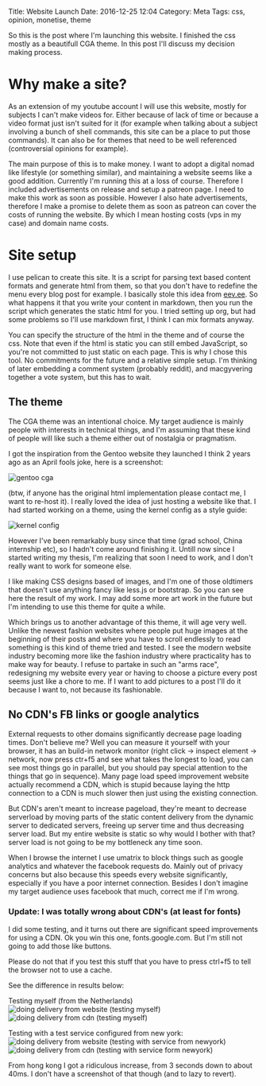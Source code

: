 Title: Website Launch
Date: 2016-12-25 12:04
Category: Meta
Tags: css, opinion, monetise, theme

So this is the post where I'm launching this website.
I finished the css mostly as a beautifull CGA theme.
In this post I'll discuss my decision making process.

# Why make a site?
As an extension of my youtube account I will use this website,
mostly for subjects I can't make videos for.
Either because of lack of time or because a video format just isn't suited for
it (for example when talking about a subject involving a bunch of shell
commands, this site can be a place to put those commands).
It can also be for themes that need to be well referenced
(controversial opinions for example).

The main purpose of this is to make money.
I want to adopt a digital nomad like lifestyle (or something similar),
and maintaining a website seems like a good addition.
Currently I'm running this at a loss of course.
Therefore I included advertisements on release and setup a patreon page.
I need to make this work as soon as possible.
However I also hate advertisements,
therefore I make a promise to delete them as soon as patreon can cover the
costs of running the website.
By which I mean hosting costs (vps in my case) and domain name costs.

# Site setup
I use pelican to create this site.
It is a script for parsing text based content formats and generate html from
them, so that you don't have to redefine the menu every blog post for example.
I basically stole this idea from [eev.ee](eev.ee).
So what happens it that you write your content in markdown,
then you run the script which generates the static html for you.
I tried setting up org, but had some problems so I'll use markdown first,
I think I can mix formats anyway.

You can specify the structure of the html in the theme and of course the css.
Note that even if the html is static you can still embed JavaScript,
so you're not committed to just static on each page.
This is why I chose this tool.
No commitments for the future and a relative simple setup.
I'm thinking of later embedding a comment system (probably reddit), and
macgyvering together a vote system, but this has to wait.

## The theme
The CGA theme was an intentional choice.
My target audience is mainly people with interests in technical things,
and I'm assuming that these kind of people will like such a theme either out
of nostalgia or pragmatism.

I got the inspiration from the Gentoo website they launched I think 2 years
ago as an April fools joke, here is a screenshot:

![gentoo cga](/images/2016/gentoo-cga.png)

<!-- screenshot -->
(btw, if anyone has the original html implementation
please contact me, I want to re-host it).
I really loved the idea of just hosting a website like that.
I had started working on a theme, using the kernel config as a style guide:

![kernel config](/images/2016/linux-config.png)
<!-- screenshot -->

However I've been remarkably busy since that time
(grad school, China internship etc),
so I hadn't come around finishing it.
Untill now since I started writing my thesis,
I'm realizing that soon I need to work,
and I don't really want to work for someone else.

I like making CSS designs based of images, and I'm one of those oldtimers that
doesn't use anything fancy like less.js or bootstrap.
So you can see here the result of my work.
I may add some more art work in the future but I'm intending to use this theme
for quite a while.

Which brings us to another advantage of this theme, it will age very well.
Unlike the newest fashion websites where people put huge images at the beginning
of their posts and where you have to scroll endlessly to read something is this
kind of theme tried and tested.
I see the modern website industry becoming more like the fashion industry
where practicality has to make way for beauty.
I refuse to partake in such an "arms race",
redesigning my website every year or having to choose a picture every post
seems just like a chore to me.
If I want to add pictures to a post I'll do it because I want to,
not because its fashionable.

## No CDN's FB links or google analytics
External requests to other domains significantly decrease page loading times.
Don't believe me? Well you can measure it yourself with your browser, it has 
an build-in network monitor (right click -> inspect element -> network, now press
ctr+f5 and see what takes the longest to load, you can see most things go in parallel,
but you should pay special attention to the things that go in sequence).
Many page load speed improvement website actually recommend a CDN,
which is stupid because laying the http connection to a CDN is much slower
then just using the existing connection.

But CDN's aren't meant to increase pageload,
they're meant to decrease serverload by moving parts of the
static content delivery from the dynamic server to dedicated servers,
freeing up server time and thus decreasing server load.
But my entire website is static so why would I bother with that?
server load is not going to be my bottleneck any time soon.

When I browse the internet I use umatrix to block things such as google
analytics and whatever the facebook requests do.
Mainly out of privacy concerns but also because this speeds every website
significantly, especially if you have a poor internet connection.
Besides I don't imagine my target audience uses facebook that much,
correct me if I'm wrong.

### Update: I was totally wrong about CDN's (at least for fonts)
I did some testing, and it turns out there are significant speed improvements
for using a CDN.
Ok you win this one, fonts.google.com.
But I'm still not going to add those like buttons.

Please do not that if you test this stuff that you have to press ctrl+f5 to tell
the browser not to use a cache.

See the difference in results below:

Testing myself (from the Netherlands)
![doing delivery from website (testing myself)](/images/2016/cdn-own-before.png)
![doing delivery from cdn (testing myself)](/images/2016/cdn-own-after.png)

Testing with a test service configured from new york:
![doing delivery from website (testing with service from newyork)](/images/2016/cdn-service-before.png)
![doing delivery from cdn (testing with service form newyork)](/images/2016/cdn-service-after.png)

From hong kong I got a ridiculous increase, from 3 seconds down to about 40ms.
I don't have a screenshot of that though (and to lazy to revert).
